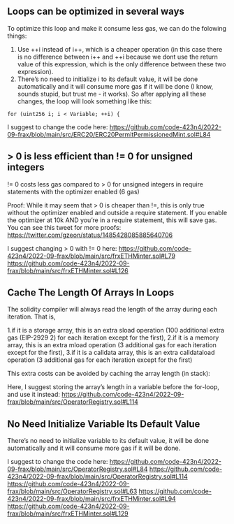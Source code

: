 ## Loops can be optimized in several ways
To optimize this loop and make it consume less gas, we can do the folowing things:

1. Use ++i instead of i++, which is a cheaper operation (in this case there is no difference between i++ and ++i because we dont use the return value of this expression, which is the only difference between these two expression).
2. There’s no need to initialize i to its default value, it will be done automatically and it will consume more gas if it will be done (I know, sounds stupid, but trust me - it works).
So after applying all these changes, the loop will look something like this:

```
for (uint256 i; i < Variable; ++i) {
```

I suggest to change the code here:
https://github.com/code-423n4/2022-09-frax/blob/main/src/ERC20/ERC20PermitPermissionedMint.sol#L84

## > 0 is less efficient than != 0 for unsigned integers

!= 0 costs less gas compared to > 0 for unsigned integers in require statements with the optimizer enabled (6 gas)

Proof: While it may seem that > 0 is cheaper than !=,
this is only true without the optimizer enabled and outside a require statement.
If you enable the optimizer at 10k AND you’re in a require statement,
this will save gas. You can see this tweet for more proofs:
https://twitter.com/gzeon/status/1485428085885640706

I suggest changing > 0 with != 0 here:
https://github.com/code-423n4/2022-09-frax/blob/main/src/frxETHMinter.sol#L79
https://github.com/code-423n4/2022-09-frax/blob/main/src/frxETHMinter.sol#L126

## Cache The Length Of Arrays In Loops
The solidity compiler will always read the length of the array during each iteration. That is,

1.if it is a storage array, this is an extra sload operation (100 additional extra gas (EIP-2929 2) for each iteration except for the first),
2.if it is a memory array, this is an extra mload operation (3 additional gas for each iteration except for the first),
3.if it is a calldata array, this is an extra calldataload operation (3 additional gas for each iteration except for the first)

This extra costs can be avoided by caching the array length (in stack):

Here, I suggest storing the array’s length in a variable before the for-loop, and use it instead:
https://github.com/code-423n4/2022-09-frax/blob/main/src/OperatorRegistry.sol#L114

## No Need Initialize Variable Its Default Value
There’s no need to initialize variable to its default value, it will be done automatically and it will consume more gas if it will be done.

I suggest to change the code here:
https://github.com/code-423n4/2022-09-frax/blob/main/src/OperatorRegistry.sol#L84
https://github.com/code-423n4/2022-09-frax/blob/main/src/OperatorRegistry.sol#L114
https://github.com/code-423n4/2022-09-frax/blob/main/src/OperatorRegistry.sol#L63
https://github.com/code-423n4/2022-09-frax/blob/main/src/frxETHMinter.sol#L94
https://github.com/code-423n4/2022-09-frax/blob/main/src/frxETHMinter.sol#L129